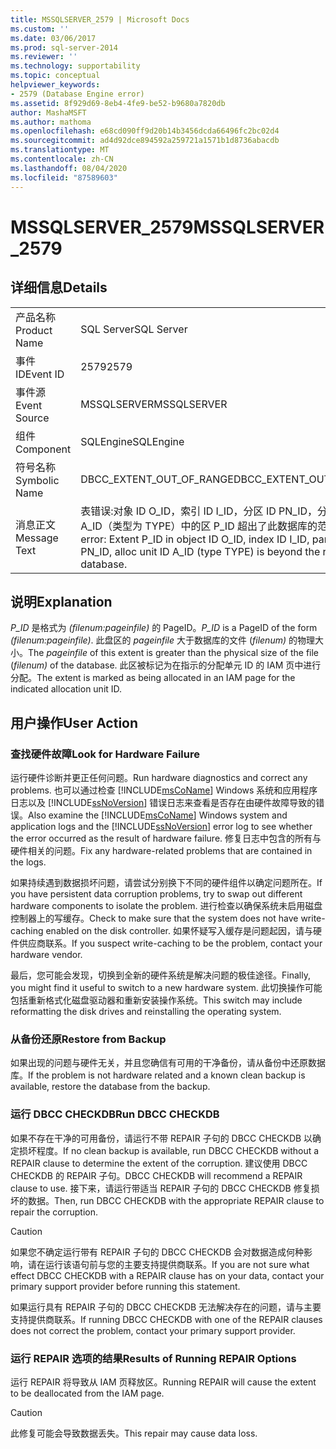 ```yaml
---
title: MSSQLSERVER_2579 | Microsoft Docs
ms.custom: ''
ms.date: 03/06/2017
ms.prod: sql-server-2014
ms.reviewer: ''
ms.technology: supportability
ms.topic: conceptual
helpviewer_keywords:
- 2579 (Database Engine error)
ms.assetid: 8f929d69-8eb4-4fe9-be52-b9680a7820db
author: MashaMSFT
ms.author: mathoma
ms.openlocfilehash: e68cd090ff9d20b14b3456dcda66496fc2bc02d4
ms.sourcegitcommit: ad4d92dce894592a259721a1571b1d8736abacdb
ms.translationtype: MT
ms.contentlocale: zh-CN
ms.lasthandoff: 08/04/2020
ms.locfileid: "87589603"
---
```

# <a name="mssqlserver_2579"></a><span data-ttu-id="05904-102">MSSQLSERVER_2579</span><span class="sxs-lookup"><span data-stu-id="05904-102">MSSQLSERVER_2579</span></span>
    
## <a name="details"></a><span data-ttu-id="05904-103">详细信息</span><span class="sxs-lookup"><span data-stu-id="05904-103">Details</span></span>  
  
|||  
|-|-|  
|<span data-ttu-id="05904-104">产品名称</span><span class="sxs-lookup"><span data-stu-id="05904-104">Product Name</span></span>|<span data-ttu-id="05904-105">SQL Server</span><span class="sxs-lookup"><span data-stu-id="05904-105">SQL Server</span></span>|  
|<span data-ttu-id="05904-106">事件 ID</span><span class="sxs-lookup"><span data-stu-id="05904-106">Event ID</span></span>|<span data-ttu-id="05904-107">2579</span><span class="sxs-lookup"><span data-stu-id="05904-107">2579</span></span>|  
|<span data-ttu-id="05904-108">事件源</span><span class="sxs-lookup"><span data-stu-id="05904-108">Event Source</span></span>|<span data-ttu-id="05904-109">MSSQLSERVER</span><span class="sxs-lookup"><span data-stu-id="05904-109">MSSQLSERVER</span></span>|  
|<span data-ttu-id="05904-110">组件</span><span class="sxs-lookup"><span data-stu-id="05904-110">Component</span></span>|<span data-ttu-id="05904-111">SQLEngine</span><span class="sxs-lookup"><span data-stu-id="05904-111">SQLEngine</span></span>|  
|<span data-ttu-id="05904-112">符号名称</span><span class="sxs-lookup"><span data-stu-id="05904-112">Symbolic Name</span></span>|<span data-ttu-id="05904-113">DBCC_EXTENT_OUT_OF_RANGE</span><span class="sxs-lookup"><span data-stu-id="05904-113">DBCC_EXTENT_OUT_OF_RANGE</span></span>|  
|<span data-ttu-id="05904-114">消息正文</span><span class="sxs-lookup"><span data-stu-id="05904-114">Message Text</span></span>|<span data-ttu-id="05904-115">表错误:对象 ID O_ID，索引 ID I_ID，分区 ID PN_ID，分配单元 ID A_ID（类型为 TYPE）中的区 P_ID 超出了此数据库的范围。</span><span class="sxs-lookup"><span data-stu-id="05904-115">Table error: Extent P_ID in object ID O_ID, index ID I_ID, partition ID PN_ID, alloc unit ID A_ID (type TYPE) is beyond the range of this database.</span></span>|  
  
## <a name="explanation"></a><span data-ttu-id="05904-116">说明</span><span class="sxs-lookup"><span data-stu-id="05904-116">Explanation</span></span>  
 <span data-ttu-id="05904-117">*P_ID* 是格式为 *(filenum:pageinfile)* 的 PageID。</span><span class="sxs-lookup"><span data-stu-id="05904-117">*P_ID* is a PageID of the form *(filenum:pageinfile)*.</span></span> <span data-ttu-id="05904-118">此盘区的 *pageinfile* 大于数据库的文件 (*filenum)* 的物理大小。</span><span class="sxs-lookup"><span data-stu-id="05904-118">The *pageinfile* of this extent is greater than the physical size of the file (*filenum)* of the database.</span></span> <span data-ttu-id="05904-119">此区被标记为在指示的分配单元 ID 的 IAM 页中进行分配。</span><span class="sxs-lookup"><span data-stu-id="05904-119">The extent is marked as being allocated in an IAM page for the indicated allocation unit ID.</span></span>  
  
## <a name="user-action"></a><span data-ttu-id="05904-120">用户操作</span><span class="sxs-lookup"><span data-stu-id="05904-120">User Action</span></span>  
  
### <a name="look-for-hardware-failure"></a><span data-ttu-id="05904-121">查找硬件故障</span><span class="sxs-lookup"><span data-stu-id="05904-121">Look for Hardware Failure</span></span>  
 <span data-ttu-id="05904-122">运行硬件诊断并更正任何问题。</span><span class="sxs-lookup"><span data-stu-id="05904-122">Run hardware diagnostics and correct any problems.</span></span> <span data-ttu-id="05904-123">也可以通过检查 [!INCLUDE[msCoName](../../includes/msconame-md.md)] Windows 系统和应用程序日志以及 [!INCLUDE[ssNoVersion](../../includes/ssnoversion-md.md)] 错误日志来查看是否存在由硬件故障导致的错误。</span><span class="sxs-lookup"><span data-stu-id="05904-123">Also examine the [!INCLUDE[msCoName](../../includes/msconame-md.md)] Windows system and application logs and the [!INCLUDE[ssNoVersion](../../includes/ssnoversion-md.md)] error log to see whether the error occurred as the result of hardware failure.</span></span> <span data-ttu-id="05904-124">修复日志中包含的所有与硬件相关的问题。</span><span class="sxs-lookup"><span data-stu-id="05904-124">Fix any hardware-related problems that are contained in the logs.</span></span>  
  
 <span data-ttu-id="05904-125">如果持续遇到数据损坏问题，请尝试分别换下不同的硬件组件以确定问题所在。</span><span class="sxs-lookup"><span data-stu-id="05904-125">If you have persistent data corruption problems, try to swap out different hardware components to isolate the problem.</span></span> <span data-ttu-id="05904-126">进行检查以确保系统未启用磁盘控制器上的写缓存。</span><span class="sxs-lookup"><span data-stu-id="05904-126">Check to make sure that the system does not have write-caching enabled on the disk controller.</span></span> <span data-ttu-id="05904-127">如果怀疑写入缓存是问题起因，请与硬件供应商联系。</span><span class="sxs-lookup"><span data-stu-id="05904-127">If you suspect write-caching to be the problem, contact your hardware vendor.</span></span>  
  
 <span data-ttu-id="05904-128">最后，您可能会发现，切换到全新的硬件系统是解决问题的极佳途径。</span><span class="sxs-lookup"><span data-stu-id="05904-128">Finally, you might find it useful to switch to a new hardware system.</span></span> <span data-ttu-id="05904-129">此切换操作可能包括重新格式化磁盘驱动器和重新安装操作系统。</span><span class="sxs-lookup"><span data-stu-id="05904-129">This switch may include reformatting the disk drives and reinstalling the operating system.</span></span>  
  
### <a name="restore-from-backup"></a><span data-ttu-id="05904-130">从备份还原</span><span class="sxs-lookup"><span data-stu-id="05904-130">Restore from Backup</span></span>  
 <span data-ttu-id="05904-131">如果出现的问题与硬件无关，并且您确信有可用的干净备份，请从备份中还原数据库。</span><span class="sxs-lookup"><span data-stu-id="05904-131">If the problem is not hardware related and a known clean backup is available, restore the database from the backup.</span></span>  
  
### <a name="run-dbcc-checkdb"></a><span data-ttu-id="05904-132">运行 DBCC CHECKDB</span><span class="sxs-lookup"><span data-stu-id="05904-132">Run DBCC CHECKDB</span></span>  
 <span data-ttu-id="05904-133">如果不存在干净的可用备份，请运行不带 REPAIR 子句的 DBCC CHECKDB 以确定损坏程度。</span><span class="sxs-lookup"><span data-stu-id="05904-133">If no clean backup is available, run DBCC CHECKDB without a REPAIR clause to determine the extent of the corruption.</span></span> <span data-ttu-id="05904-134">建议使用 DBCC CHECKDB 的 REPAIR 子句。</span><span class="sxs-lookup"><span data-stu-id="05904-134">DBCC CHECKDB will recommend a REPAIR clause to use.</span></span> <span data-ttu-id="05904-135">接下来，请运行带适当 REPAIR 子句的 DBCC CHECKDB 修复损坏的数据。</span><span class="sxs-lookup"><span data-stu-id="05904-135">Then, run DBCC CHECKDB with the appropriate REPAIR clause to repair the corruption.</span></span>  
  
> [!CAUTION]  
>  <span data-ttu-id="05904-136">如果您不确定运行带有 REPAIR 子句的 DBCC CHECKDB 会对数据造成何种影响，请在运行该语句前与您的主要支持提供商联系。</span><span class="sxs-lookup"><span data-stu-id="05904-136">If you are not sure what effect DBCC CHECKDB with a REPAIR clause has on your data, contact your primary support provider before running this statement.</span></span>  
  
 <span data-ttu-id="05904-137">如果运行具有 REPAIR 子句的 DBCC CHECKDB 无法解决存在的问题，请与主要支持提供商联系。</span><span class="sxs-lookup"><span data-stu-id="05904-137">If running DBCC CHECKDB with one of the REPAIR clauses does not correct the problem, contact your primary support provider.</span></span>  
  
### <a name="results-of-running-repair-options"></a><span data-ttu-id="05904-138">运行 REPAIR 选项的结果</span><span class="sxs-lookup"><span data-stu-id="05904-138">Results of Running REPAIR Options</span></span>  
 <span data-ttu-id="05904-139">运行 REPAIR 将导致从 IAM 页释放区。</span><span class="sxs-lookup"><span data-stu-id="05904-139">Running REPAIR will cause the extent to be deallocated from the IAM page.</span></span>  
  
> [!CAUTION]  
>  <span data-ttu-id="05904-140">此修复可能会导致数据丢失。</span><span class="sxs-lookup"><span data-stu-id="05904-140">This repair may cause data loss.</span></span>  
  
  
